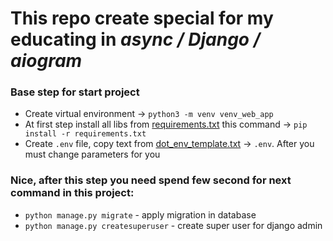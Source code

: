 # This repo create special for my educating in *async* _/_ *Django* _/_ *aiogram*

### Base step for start project

+ Create virtual environment -> ```python3 -m venv venv_web_app```
+ At first step install all libs from [requirements.txt](requirements.txt) this command -> ```pip install -r requirements.txt```
+ Create ```.env``` file, copy text from [dot_env_template.txt](dot_env_template.txt) -> ```.env```. After you must change parameters for you

### Nice, after this step you need spend few second for next command in this project:
+ ```python manage.py migrate``` - apply migration in database
+ ```python manage.py createsuperuser``` - create super user for django admin